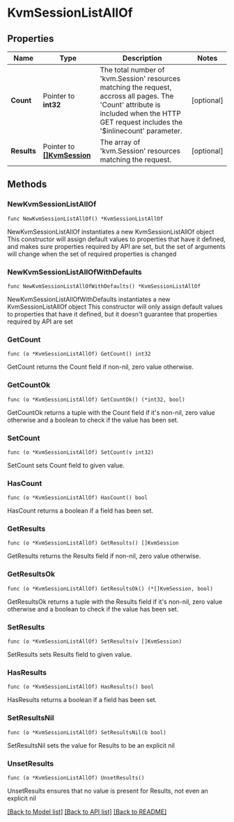 # KvmSessionListAllOf

## Properties

Name | Type | Description | Notes
------------ | ------------- | ------------- | -------------
**Count** | Pointer to **int32** | The total number of &#39;kvm.Session&#39; resources matching the request, accross all pages. The &#39;Count&#39; attribute is included when the HTTP GET request includes the &#39;$inlinecount&#39; parameter. | [optional] 
**Results** | Pointer to [**[]KvmSession**](kvm.Session.md) | The array of &#39;kvm.Session&#39; resources matching the request. | [optional] 

## Methods

### NewKvmSessionListAllOf

`func NewKvmSessionListAllOf() *KvmSessionListAllOf`

NewKvmSessionListAllOf instantiates a new KvmSessionListAllOf object
This constructor will assign default values to properties that have it defined,
and makes sure properties required by API are set, but the set of arguments
will change when the set of required properties is changed

### NewKvmSessionListAllOfWithDefaults

`func NewKvmSessionListAllOfWithDefaults() *KvmSessionListAllOf`

NewKvmSessionListAllOfWithDefaults instantiates a new KvmSessionListAllOf object
This constructor will only assign default values to properties that have it defined,
but it doesn't guarantee that properties required by API are set

### GetCount

`func (o *KvmSessionListAllOf) GetCount() int32`

GetCount returns the Count field if non-nil, zero value otherwise.

### GetCountOk

`func (o *KvmSessionListAllOf) GetCountOk() (*int32, bool)`

GetCountOk returns a tuple with the Count field if it's non-nil, zero value otherwise
and a boolean to check if the value has been set.

### SetCount

`func (o *KvmSessionListAllOf) SetCount(v int32)`

SetCount sets Count field to given value.

### HasCount

`func (o *KvmSessionListAllOf) HasCount() bool`

HasCount returns a boolean if a field has been set.

### GetResults

`func (o *KvmSessionListAllOf) GetResults() []KvmSession`

GetResults returns the Results field if non-nil, zero value otherwise.

### GetResultsOk

`func (o *KvmSessionListAllOf) GetResultsOk() (*[]KvmSession, bool)`

GetResultsOk returns a tuple with the Results field if it's non-nil, zero value otherwise
and a boolean to check if the value has been set.

### SetResults

`func (o *KvmSessionListAllOf) SetResults(v []KvmSession)`

SetResults sets Results field to given value.

### HasResults

`func (o *KvmSessionListAllOf) HasResults() bool`

HasResults returns a boolean if a field has been set.

### SetResultsNil

`func (o *KvmSessionListAllOf) SetResultsNil(b bool)`

 SetResultsNil sets the value for Results to be an explicit nil

### UnsetResults
`func (o *KvmSessionListAllOf) UnsetResults()`

UnsetResults ensures that no value is present for Results, not even an explicit nil

[[Back to Model list]](../README.md#documentation-for-models) [[Back to API list]](../README.md#documentation-for-api-endpoints) [[Back to README]](../README.md)


